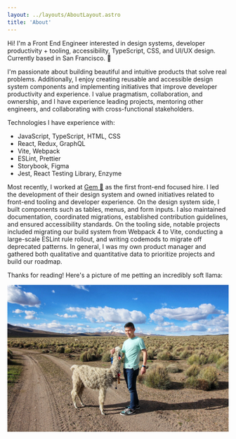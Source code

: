 ```yaml
---
layout: ../layouts/AboutLayout.astro
title: 'About'
---
```


Hi! I'm a Front End Engineer interested in design systems, developer productivity + tooling, accessibility, TypeScript, CSS, and UI/UX design. Currently based in San Francisco. 🌉

I'm passionate about building beautiful and intuitive products that solve real problems. Additionally, I enjoy creating reusable and accessible design system components and implementing initiatives that improve developer productivity and experience. I value pragmatism, collaboration, and ownership, and I have experience leading projects, mentoring other engineers, and collaborating with cross-functional stakeholders.

Technologies I have experience with:

- JavaScript, TypeScript, HTML, CSS
- React, Redux, GraphQL
- Vite, Webpack
- ESLint, Prettier
- Storybook, Figma
- Jest, React Testing Library, Enzyme

Most recently, I worked at <a href="https://gem.com/" target="_blank">Gem 💎</a> as the first front-end focused hire. I led the development of their design system and owned initiatives related to front-end tooling and developer experience. On the design system side, I built components such as tables, menus, and form inputs. I also maintained documentation, coordinated migrations, established contribution guidelines, and ensured accessibility standards. On the tooling side, notable projects included migrating our build system from Webpack 4 to Vite, conducting a large-scale ESLint rule rollout, and writing codemods to migrate off deprecated patterns. In general, I was my own product manager and gathered both qualitative and quantitative data to prioritize projects and build our roadmap.

Thanks for reading! Here's a picture of me petting an incredibly soft llama:

<img
  src="/llama.png"
  alt="Raymond petting a llama in Sajama National Park, Bolivia"
  class="max-w-full"
/>

